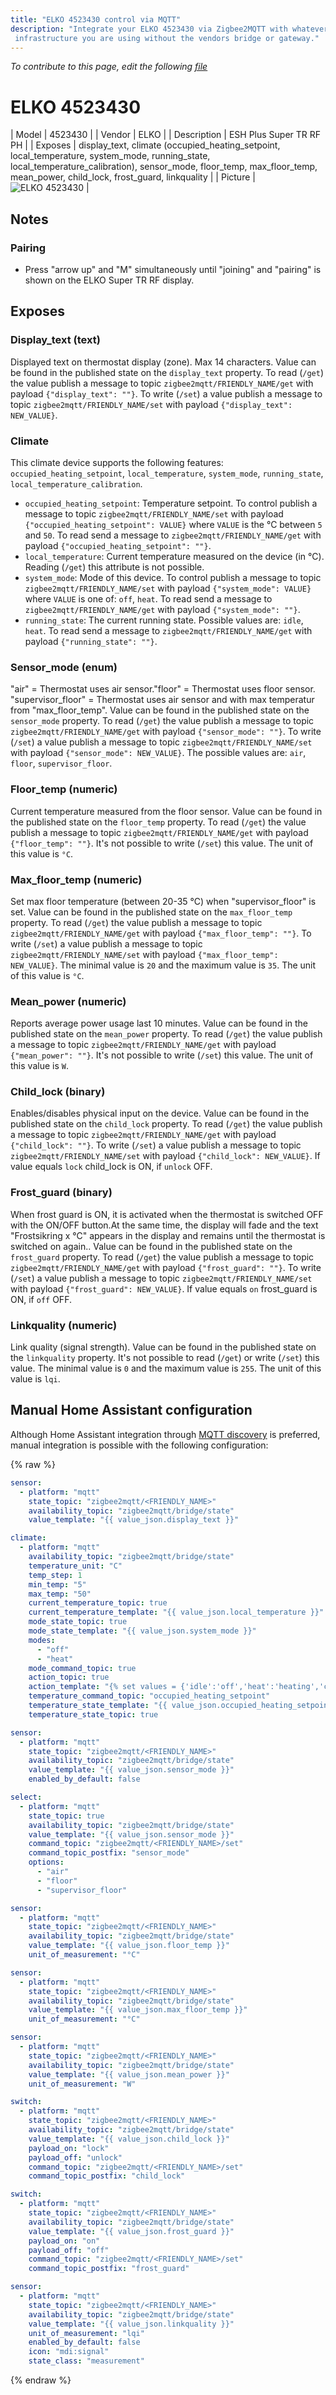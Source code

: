```yaml
---
title: "ELKO 4523430 control via MQTT"
description: "Integrate your ELKO 4523430 via Zigbee2MQTT with whatever smart home
 infrastructure you are using without the vendors bridge or gateway."
---
```


*To contribute to this page, edit the following
[file](https://github.com/Koenkk/zigbee2mqtt.io/blob/master/docs/devices/4523430.md)*

# ELKO 4523430

| Model | 4523430  |
| Vendor  | ELKO  |
| Description | ESH Plus Super TR RF PH |
| Exposes | display_text, climate (occupied_heating_setpoint, local_temperature, system_mode, running_state, local_temperature_calibration), sensor_mode, floor_temp, max_floor_temp, mean_power, child_lock, frost_guard, linkquality |
| Picture | ![ELKO 4523430](../images/devices/4523430.jpg) |

## Notes


### Pairing
* Press "arrow up" and "M" simultaneously until "joining" and "pairing" is shown on the ELKO Super TR RF display.



## Exposes

### Display_text (text)
Displayed text on thermostat display (zone). Max 14 characters.
Value can be found in the published state on the `display_text` property.
To read (`/get`) the value publish a message to topic `zigbee2mqtt/FRIENDLY_NAME/get` with payload `{"display_text": ""}`.
To write (`/set`) a value publish a message to topic `zigbee2mqtt/FRIENDLY_NAME/set` with payload `{"display_text": NEW_VALUE}`.

### Climate 
This climate device supports the following features: `occupied_heating_setpoint`, `local_temperature`, `system_mode`, `running_state`, `local_temperature_calibration`.
- `occupied_heating_setpoint`: Temperature setpoint. To control publish a message to topic `zigbee2mqtt/FRIENDLY_NAME/set` with payload `{"occupied_heating_setpoint": VALUE}` where `VALUE` is the °C between `5` and `50`. To read send a message to `zigbee2mqtt/FRIENDLY_NAME/get` with payload `{"occupied_heating_setpoint": ""}`.
- `local_temperature`: Current temperature measured on the device (in °C). Reading (`/get`) this attribute is not possible.
- `system_mode`: Mode of this device. To control publish a message to topic `zigbee2mqtt/FRIENDLY_NAME/set` with payload `{"system_mode": VALUE}` where `VALUE` is one of: `off`, `heat`. To read send a message to `zigbee2mqtt/FRIENDLY_NAME/get` with payload `{"system_mode": ""}`.
- `running_state`: The current running state. Possible values are: `idle`, `heat`. To read send a message to `zigbee2mqtt/FRIENDLY_NAME/get` with payload `{"running_state": ""}`.

### Sensor_mode (enum)
"air" = Thermostat uses air sensor."floor" = Thermostat uses floor sensor. "supervisor_floor" = Thermostat uses air sensor and with max temperatur from "max_floor_temp".
Value can be found in the published state on the `sensor_mode` property.
To read (`/get`) the value publish a message to topic `zigbee2mqtt/FRIENDLY_NAME/get` with payload `{"sensor_mode": ""}`.
To write (`/set`) a value publish a message to topic `zigbee2mqtt/FRIENDLY_NAME/set` with payload `{"sensor_mode": NEW_VALUE}`.
The possible values are: `air`, `floor`, `supervisor_floor`.

### Floor_temp (numeric)
Current temperature measured from the floor sensor.
Value can be found in the published state on the `floor_temp` property.
To read (`/get`) the value publish a message to topic `zigbee2mqtt/FRIENDLY_NAME/get` with payload `{"floor_temp": ""}`.
It's not possible to write (`/set`) this value.
The unit of this value is `°C`.

### Max_floor_temp (numeric)
Set max floor temperature (between 20-35 °C) when "supervisor_floor" is set.
Value can be found in the published state on the `max_floor_temp` property.
To read (`/get`) the value publish a message to topic `zigbee2mqtt/FRIENDLY_NAME/get` with payload `{"max_floor_temp": ""}`.
To write (`/set`) a value publish a message to topic `zigbee2mqtt/FRIENDLY_NAME/set` with payload `{"max_floor_temp": NEW_VALUE}`.
The minimal value is `20` and the maximum value is `35`.
The unit of this value is `°C`.

### Mean_power (numeric)
Reports average power usage last 10 minutes.
Value can be found in the published state on the `mean_power` property.
To read (`/get`) the value publish a message to topic `zigbee2mqtt/FRIENDLY_NAME/get` with payload `{"mean_power": ""}`.
It's not possible to write (`/set`) this value.
The unit of this value is `W`.

### Child_lock (binary)
Enables/disables physical input on the device.
Value can be found in the published state on the `child_lock` property.
To read (`/get`) the value publish a message to topic `zigbee2mqtt/FRIENDLY_NAME/get` with payload `{"child_lock": ""}`.
To write (`/set`) a value publish a message to topic `zigbee2mqtt/FRIENDLY_NAME/set` with payload `{"child_lock": NEW_VALUE}`.
If value equals `lock` child_lock is ON, if `unlock` OFF.

### Frost_guard (binary)
When frost guard is ON, it is activated when the thermostat is switched OFF with the ON/OFF button.At the same time, the display will fade and the text "Frostsikring x °C" appears in the display and remains until the thermostat is switched on again..
Value can be found in the published state on the `frost_guard` property.
To read (`/get`) the value publish a message to topic `zigbee2mqtt/FRIENDLY_NAME/get` with payload `{"frost_guard": ""}`.
To write (`/set`) a value publish a message to topic `zigbee2mqtt/FRIENDLY_NAME/set` with payload `{"frost_guard": NEW_VALUE}`.
If value equals `on` frost_guard is ON, if `off` OFF.

### Linkquality (numeric)
Link quality (signal strength).
Value can be found in the published state on the `linkquality` property.
It's not possible to read (`/get`) or write (`/set`) this value.
The minimal value is `0` and the maximum value is `255`.
The unit of this value is `lqi`.

## Manual Home Assistant configuration
Although Home Assistant integration through [MQTT discovery](../integration/home_assistant) is preferred,
manual integration is possible with the following configuration:


{% raw %}
```yaml
sensor:
  - platform: "mqtt"
    state_topic: "zigbee2mqtt/<FRIENDLY_NAME>"
    availability_topic: "zigbee2mqtt/bridge/state"
    value_template: "{{ value_json.display_text }}"

climate:
  - platform: "mqtt"
    availability_topic: "zigbee2mqtt/bridge/state"
    temperature_unit: "C"
    temp_step: 1
    min_temp: "5"
    max_temp: "50"
    current_temperature_topic: true
    current_temperature_template: "{{ value_json.local_temperature }}"
    mode_state_topic: true
    mode_state_template: "{{ value_json.system_mode }}"
    modes: 
      - "off"
      - "heat"
    mode_command_topic: true
    action_topic: true
    action_template: "{% set values = {'idle':'off','heat':'heating','cool':'cooling','fan only':'fan'} %}{{ values[value_json.running_state] }}"
    temperature_command_topic: "occupied_heating_setpoint"
    temperature_state_template: "{{ value_json.occupied_heating_setpoint }}"
    temperature_state_topic: true

sensor:
  - platform: "mqtt"
    state_topic: "zigbee2mqtt/<FRIENDLY_NAME>"
    availability_topic: "zigbee2mqtt/bridge/state"
    value_template: "{{ value_json.sensor_mode }}"
    enabled_by_default: false

select:
  - platform: "mqtt"
    state_topic: true
    availability_topic: "zigbee2mqtt/bridge/state"
    value_template: "{{ value_json.sensor_mode }}"
    command_topic: "zigbee2mqtt/<FRIENDLY_NAME>/set"
    command_topic_postfix: "sensor_mode"
    options: 
      - "air"
      - "floor"
      - "supervisor_floor"

sensor:
  - platform: "mqtt"
    state_topic: "zigbee2mqtt/<FRIENDLY_NAME>"
    availability_topic: "zigbee2mqtt/bridge/state"
    value_template: "{{ value_json.floor_temp }}"
    unit_of_measurement: "°C"

sensor:
  - platform: "mqtt"
    state_topic: "zigbee2mqtt/<FRIENDLY_NAME>"
    availability_topic: "zigbee2mqtt/bridge/state"
    value_template: "{{ value_json.max_floor_temp }}"
    unit_of_measurement: "°C"

sensor:
  - platform: "mqtt"
    state_topic: "zigbee2mqtt/<FRIENDLY_NAME>"
    availability_topic: "zigbee2mqtt/bridge/state"
    value_template: "{{ value_json.mean_power }}"
    unit_of_measurement: "W"

switch:
  - platform: "mqtt"
    state_topic: "zigbee2mqtt/<FRIENDLY_NAME>"
    availability_topic: "zigbee2mqtt/bridge/state"
    value_template: "{{ value_json.child_lock }}"
    payload_on: "lock"
    payload_off: "unlock"
    command_topic: "zigbee2mqtt/<FRIENDLY_NAME>/set"
    command_topic_postfix: "child_lock"

switch:
  - platform: "mqtt"
    state_topic: "zigbee2mqtt/<FRIENDLY_NAME>"
    availability_topic: "zigbee2mqtt/bridge/state"
    value_template: "{{ value_json.frost_guard }}"
    payload_on: "on"
    payload_off: "off"
    command_topic: "zigbee2mqtt/<FRIENDLY_NAME>/set"
    command_topic_postfix: "frost_guard"

sensor:
  - platform: "mqtt"
    state_topic: "zigbee2mqtt/<FRIENDLY_NAME>"
    availability_topic: "zigbee2mqtt/bridge/state"
    value_template: "{{ value_json.linkquality }}"
    unit_of_measurement: "lqi"
    enabled_by_default: false
    icon: "mdi:signal"
    state_class: "measurement"
```
{% endraw %}


